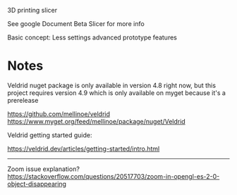 ﻿3D printing slicer

See google Document Beta Slicer for more info

Basic concept:
Less settings
advanced prototype features



# Notes
Veldrid nuget package is only available in version 4.8 right now, but this project requires version 4.9 which is only available on myget because it's a prerelease

https://github.com/mellinoe/veldrid
https://www.myget.org/feed/mellinoe/package/nuget/Veldrid

Veldrid getting started guide:

https://veldrid.dev/articles/getting-started/intro.html

------
Zoom issue explanation? https://stackoverflow.com/questions/20517703/zoom-in-opengl-es-2-0-object-disappearing